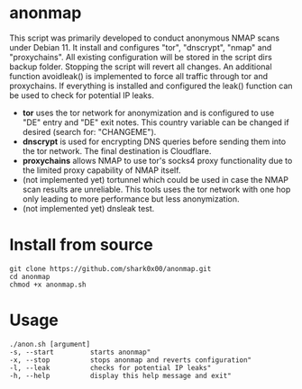 # anonmap
This script was primarily developed to conduct anonymous NMAP scans under Debian 11. It install and configures "tor", "dnscrypt", "nmap" and "proxychains". All existing configuration will be stored in the script dirs backup folder. Stopping the script will revert all changes. An additional function avoidleak() is implemented to force all traffic through tor and proxychains.
If everything is installed and configured the leak() function can be used to check for potential IP leaks. 
- **tor** uses the tor network for anonymization and is configured to use "DE" entry and "DE" exit notes. This country variable can be changed if desired (search for: "CHANGEME").
- **dnscrypt** is used for encrypting DNS queries before sending them into the tor network. The final destination is Cloudflare. 
- **proxychains** allows NMAP to use tor's socks4 proxy functionality due to the limited proxy capability of NMAP itself.
- (not implemented yet) tortunnel which could be used in case the NMAP scan results are unreliable. This tools uses the tor network with one hop only leading to more performance but less anonymization. 
- (not implemented yet) dnsleak test.

# Install from source
```
git clone https://github.com/shark0x00/anonmap.git
cd anonmap
chmod +x anonmap.sh
```

# Usage
```
./anon.sh [argument]
-s, --start         starts anonmap"
-x, --stop          stops anonmap and reverts configuration"
-l, --leak          checks for potential IP leaks"
-h, --help          display this help message and exit"
```
